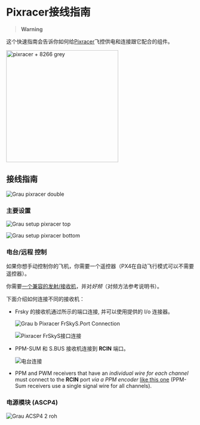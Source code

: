 # Pixracer接线指南

> **Warning**

这个快速指南会告诉你如何给[Pixracer](../flight_controller/pixracer.md)飞控供电和连接跟它配合的组件。

<img src="../../assets/flight_controller/pixracer/pixracer_hero_grey.jpg" width="300px" title="pixracer + 8266 grey" />

## 接线指南

![Grau pixracer double](../../assets/flight_controller/pixracer/grau_pixracer_double.jpg)

### 主要设置

![Grau setup pixracer top](../../assets/flight_controller/pixracer/grau_setup_pixracer_top.jpg)

![Grau setup pixracer bottom](../../assets/flight_controller/pixracer/grau_setup_pixracer_bottom.jpg)

### 电台/远程 控制

如果你想手动控制你的飞机，你需要一个遥控器（PX4在自动飞行模式可以不需要遥控器）。

你需要[一个兼容的发射/接收机](../getting_started/rc_transmitter_receiver.md)，并对*好频*（对频方法参考说明书）。

下面介绍如何连接不同的接收机：

- Frsky 的接收机通过所示的端口连接, 并可以使用提供的 I/o 连接器。
    
    ![Grau b Pixracer FrSkyS.Port Connection](../../assets/flight_controller/pixracer/grau_b_pixracer_frskys.port_connection.jpg)
    
    ![Pixracer FrSkyS接口连接](../../assets/flight_controller/pixracer/pixracer_FrSkyTelemetry.png)

- PPM-SUM 和 S.BUS 接收机连接到 **RCIN** 端口。
    
    ![电台连接](../../assets/flight_controller/pixracer/grau_setup_pixracer_radio.jpg)

- PPM and PWM receivers that have an *individual wire for each channel* must connect to the **RCIN** port *via a PPM encoder* [like this one](http://www.getfpv.com/radios/radio-accessories/holybro-ppm-encoder-module.html) (PPM-Sum receivers use a single signal wire for all channels).

### 电源模块 (ASCP4)

![Grau ACSP4 2 roh](../../assets/flight_controller/pixracer/grau_acsp4_2_roh.jpg)